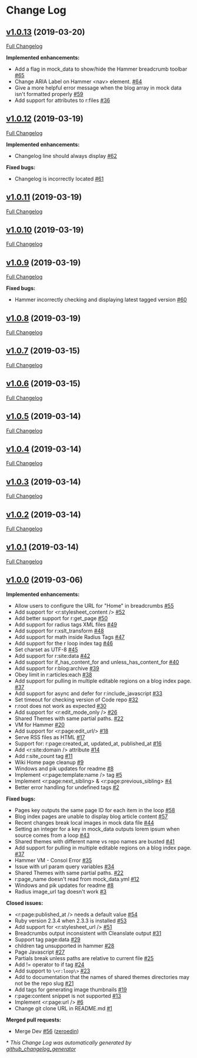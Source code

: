 # Change Log

## [v1.0.13](https://github.com/wvuweb/hammer/tree/v1.0.13) (2019-03-20)
[Full Changelog](https://github.com/wvuweb/hammer/compare/v1.0.12...v1.0.13)

**Implemented enhancements:**

- Add a flag in mock\_data to show/hide the Hammer breadcrumb toolbar [\#65](https://github.com/wvuweb/hammer/issues/65)
- Change ARIA Label on Hammer \<nav\> element. [\#64](https://github.com/wvuweb/hammer/issues/64)
- Give a more helpful error message when the blog array in mock data isn't formatted properly [\#59](https://github.com/wvuweb/hammer/issues/59)
- Add support for attributes to r:files [\#36](https://github.com/wvuweb/hammer/issues/36)

## [v1.0.12](https://github.com/wvuweb/hammer/tree/v1.0.12) (2019-03-19)
[Full Changelog](https://github.com/wvuweb/hammer/compare/v1.0.11...v1.0.12)

**Implemented enhancements:**

- Changelog line should always display [\#62](https://github.com/wvuweb/hammer/issues/62)

**Fixed bugs:**

- Changelog is incorrectly located [\#61](https://github.com/wvuweb/hammer/issues/61)

## [v1.0.11](https://github.com/wvuweb/hammer/tree/v1.0.11) (2019-03-19)
[Full Changelog](https://github.com/wvuweb/hammer/compare/v1.0.10...v1.0.11)

## [v1.0.10](https://github.com/wvuweb/hammer/tree/v1.0.10) (2019-03-19)
[Full Changelog](https://github.com/wvuweb/hammer/compare/v1.0.9...v1.0.10)

## [v1.0.9](https://github.com/wvuweb/hammer/tree/v1.0.9) (2019-03-19)
[Full Changelog](https://github.com/wvuweb/hammer/compare/v1.0.8...v1.0.9)

**Fixed bugs:**

- Hammer incorrectly checking and displaying latest tagged version [\#60](https://github.com/wvuweb/hammer/issues/60)

## [v1.0.8](https://github.com/wvuweb/hammer/tree/v1.0.8) (2019-03-19)
[Full Changelog](https://github.com/wvuweb/hammer/compare/v1.0.7...v1.0.8)

## [v1.0.7](https://github.com/wvuweb/hammer/tree/v1.0.7) (2019-03-15)
[Full Changelog](https://github.com/wvuweb/hammer/compare/v1.0.6...v1.0.7)

## [v1.0.6](https://github.com/wvuweb/hammer/tree/v1.0.6) (2019-03-15)
[Full Changelog](https://github.com/wvuweb/hammer/compare/v1.0.5...v1.0.6)

## [v1.0.5](https://github.com/wvuweb/hammer/tree/v1.0.5) (2019-03-14)
[Full Changelog](https://github.com/wvuweb/hammer/compare/v1.0.4...v1.0.5)

## [v1.0.4](https://github.com/wvuweb/hammer/tree/v1.0.4) (2019-03-14)
[Full Changelog](https://github.com/wvuweb/hammer/compare/v1.0.3...v1.0.4)

## [v1.0.3](https://github.com/wvuweb/hammer/tree/v1.0.3) (2019-03-14)
[Full Changelog](https://github.com/wvuweb/hammer/compare/v1.0.2...v1.0.3)

## [v1.0.2](https://github.com/wvuweb/hammer/tree/v1.0.2) (2019-03-14)
[Full Changelog](https://github.com/wvuweb/hammer/compare/v1.0.1...v1.0.2)

## [v1.0.1](https://github.com/wvuweb/hammer/tree/v1.0.1) (2019-03-14)
[Full Changelog](https://github.com/wvuweb/hammer/compare/v1.0.0...v1.0.1)

## [v1.0.0](https://github.com/wvuweb/hammer/tree/v1.0.0) (2019-03-06)
**Implemented enhancements:**

- Allow users to configure the URL for "Home" in breadcrumbs [\#55](https://github.com/wvuweb/hammer/issues/55)
- Add support for   \<r:stylesheet\_content /\> [\#52](https://github.com/wvuweb/hammer/issues/52)
- Add better support for r:get\_page [\#50](https://github.com/wvuweb/hammer/issues/50)
- Add support for radius tags XML files [\#49](https://github.com/wvuweb/hammer/issues/49)
- Add support for r:xslt\_transform [\#48](https://github.com/wvuweb/hammer/issues/48)
- Add support for math inside Radius Tags [\#47](https://github.com/wvuweb/hammer/issues/47)
- Add support for the r loop index tag [\#46](https://github.com/wvuweb/hammer/issues/46)
- Set charset as UTF-8 [\#45](https://github.com/wvuweb/hammer/issues/45)
- Add support for r:site:data [\#42](https://github.com/wvuweb/hammer/issues/42)
- Add support for if\_has\_content\_for and unless\_has\_content\_for [\#40](https://github.com/wvuweb/hammer/issues/40)
- Add support for r:blog:archive [\#39](https://github.com/wvuweb/hammer/issues/39)
- Obey limit in r:articles:each [\#38](https://github.com/wvuweb/hammer/issues/38)
- Add support for pulling in multiple editable regions on a blog index page. [\#37](https://github.com/wvuweb/hammer/issues/37)
- Add support for async and defer for r:include\_javascript [\#33](https://github.com/wvuweb/hammer/issues/33)
- Set timeout for checking version of Code repo [\#32](https://github.com/wvuweb/hammer/issues/32)
- r:root does not work as expected [\#30](https://github.com/wvuweb/hammer/issues/30)
- Add support for \<r:edit\_mode\_only /\> [\#26](https://github.com/wvuweb/hammer/issues/26)
- Shared Themes with same partial paths. [\#22](https://github.com/wvuweb/hammer/issues/22)
- VM for Hammer [\#20](https://github.com/wvuweb/hammer/issues/20)
- Add support for \<r:page:edit\_url/\> [\#18](https://github.com/wvuweb/hammer/issues/18)
- Serve RSS files as HTML [\#17](https://github.com/wvuweb/hammer/issues/17)
- Support for: r:page:created\_at, updated\_at, published\_at [\#16](https://github.com/wvuweb/hammer/issues/16)
- Add \<r:site:domain /\> attribute [\#14](https://github.com/wvuweb/hammer/issues/14)
- Add r:site\_count tag [\#11](https://github.com/wvuweb/hammer/issues/11)
- Wiki Home page cleanup [\#9](https://github.com/wvuweb/hammer/issues/9)
- Windows and pik updates for readme  [\#8](https://github.com/wvuweb/hammer/issues/8)
- Implement \<r:page:template:name /\> tag [\#5](https://github.com/wvuweb/hammer/issues/5)
- Implement \<r:page:next\_sibling\> & \<r:page:previous\_sibling\> [\#4](https://github.com/wvuweb/hammer/issues/4)
- Better error handling for undefined tags [\#2](https://github.com/wvuweb/hammer/issues/2)

**Fixed bugs:**

- Pages key outputs the same page ID for each item in the loop [\#58](https://github.com/wvuweb/hammer/issues/58)
- Blog index pages are unable to display blog article content [\#57](https://github.com/wvuweb/hammer/issues/57)
- Recent changes break local images in mock data file [\#44](https://github.com/wvuweb/hammer/issues/44)
- Setting an integer for a key in mock\_data outputs lorem ipsum when source comes from a loop [\#43](https://github.com/wvuweb/hammer/issues/43)
- Shared themes with different name vs repo names are busted [\#41](https://github.com/wvuweb/hammer/issues/41)
- Add support for pulling in multiple editable regions on a blog index page. [\#37](https://github.com/wvuweb/hammer/issues/37)
- Hammer VM - Consol Error [\#35](https://github.com/wvuweb/hammer/issues/35)
- Issue with url param query variables [\#34](https://github.com/wvuweb/hammer/issues/34)
- Shared Themes with same partial paths. [\#22](https://github.com/wvuweb/hammer/issues/22)
- r:page\_name doesn't read from mock\_data.yml [\#12](https://github.com/wvuweb/hammer/issues/12)
- Windows and pik updates for readme  [\#8](https://github.com/wvuweb/hammer/issues/8)
- Radius image\_url tag doesn't work [\#3](https://github.com/wvuweb/hammer/issues/3)

**Closed issues:**

- \<r:page:published\_at /\> needs a default value [\#54](https://github.com/wvuweb/hammer/issues/54)
- Ruby version 2.3.4 when 2.3.3 is installed [\#53](https://github.com/wvuweb/hammer/issues/53)
- Add support for \<r:stylesheet\_url /\> [\#51](https://github.com/wvuweb/hammer/issues/51)
- Breadcrumbs output inconsistent with Cleanslate output [\#31](https://github.com/wvuweb/hammer/issues/31)
- Support tag page:data [\#29](https://github.com/wvuweb/hammer/issues/29)
- children tag unsupported in hammer [\#28](https://github.com/wvuweb/hammer/issues/28)
- Page Javascript [\#27](https://github.com/wvuweb/hammer/issues/27)
- Partials break unless paths are relative to current file [\#25](https://github.com/wvuweb/hammer/issues/25)
- Add != operator to if tag [\#24](https://github.com/wvuweb/hammer/issues/24)
- Add support to `\<r:loop\>`  [\#23](https://github.com/wvuweb/hammer/issues/23)
- Add to documentation that the names of shared themes directories may not be the repo slug [\#21](https://github.com/wvuweb/hammer/issues/21)
- Add tags for generating image thumbnails [\#19](https://github.com/wvuweb/hammer/issues/19)
- r:page:content snippet is not supported [\#13](https://github.com/wvuweb/hammer/issues/13)
- Implement \<r:page:url /\>   [\#6](https://github.com/wvuweb/hammer/issues/6)
- Change git clone URL in README.md [\#1](https://github.com/wvuweb/hammer/issues/1)

**Merged pull requests:**

- Merge Dev [\#56](https://github.com/wvuweb/hammer/pull/56) ([zeroedin](https://github.com/zeroedin))



\* *This Change Log was automatically generated by [github_changelog_generator](https://github.com/skywinder/Github-Changelog-Generator)*